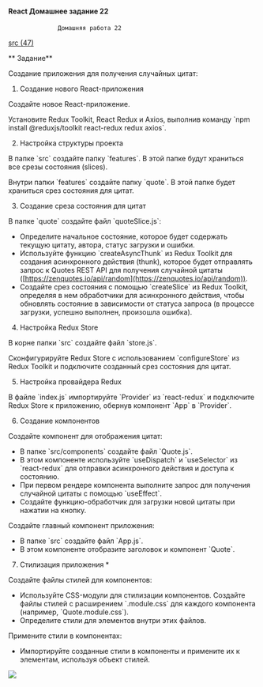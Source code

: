 #### React Домашнее задание 22

#### 

                  Домашняя работа 22
[src (47)](https://drive.google.com/drive/folders/17UccM6vHQU1DiPLWIIyL83dyYdEBrIVL?usp=sharing)

** Задание**

Создание приложения для получения случайных цитат:

1. Создание нового React-приложения

Создайте новое React-приложение.

Установите Redux Toolkit, React Redux и Axios, выполнив команду \`npm install @reduxjs/toolkit react-redux redux axios\`.

2. Настройка структуры проекта

В папке \`src\` создайте папку \`features\`. В этой папке будут храниться все срезы состояния (slices).

Внутри папки \`features\` создайте папку \`quote\`. В этой папке будет храниться срез состояния для цитат.

3. Создание среза состояния для цитат

В папке \`quote\` создайте файл \`quoteSlice.js\`:

* Определите начальное состояние, которое будет содержать текущую цитату, автора, статус загрузки и ошибки.
* Используйте функцию \`createAsyncThunk\` из Redux Toolkit для создания асинхронного действия (thunk), которое будет отправлять запрос к Quotes REST API для получения случайной цитаты ([https://zenquotes.io/api/random](https://zenquotes.io/api/random)).
* Создайте срез состояния с помощью \`createSlice\` из Redux Toolkit, определяя в нем обработчики для асинхронного действия, чтобы обновлять состояние в зависимости от статуса запроса (в процессе загрузки, успешно выполнен, произошла ошибка).

4. Настройка Redux Store

В корне папки \`src\` создайте файл \`store.js\`.

Сконфигурируйте Redux Store с использованием \`configureStore\` из Redux Toolkit и подключите созданный срез состояния для цитат.

5. Настройка провайдера Redux

В файле \`index.js\` импортируйте \`Provider\` из \`react-redux\` и подключите Redux Store к приложению, обернув компонент \`App\` в \`Provider\`.

6. Создание компонентов

Создайте компонент для отображения цитат:

* В папке \`src/components\` создайте файл \`Quote.js\`.
* В этом компоненте используйте \`useDispatch\` и \`useSelector\` из \`react-redux\` для отправки асинхронного действия и доступа к состоянию.
* При первом рендере компонента выполните запрос для получения случайной цитаты с помощью \`useEffect\`.
* Создайте функцию-обработчик для загрузки новой цитаты при нажатии на кнопку.

Создайте главный компонент приложения:

* В папке \`src\` создайте файл \`App.js\`.
* В этом компоненте отобразите заголовок и компонент \`Quote\`.

7. Стилизация приложения \*

Создайте файлы стилей для компонентов:

* Используйте CSS-модули для стилизации компонентов. Создайте файлы стилей с расширением \`.module.css\` для каждого компонента (например, \`Quote.module.css\`).
* Определите стили для элементов внутри этих файлов.

Примените стили в компонентах:

* Импортируйте созданные стили в компоненты и примените их к элементам, используя объект стилей.

![](https://lh7-qw.googleusercontent.com/docsz/AD_4nXevFdRkVmYvqr_n8uDKPPo3uNow5ode8oqjrQnpGFPdz6He3TXOO7UUlrztlsbqtWSSMebeoVcRWv5Y5tQ4Kl07aOD2MSl1YPYiHdWxA4DdwIOtAus1bYb9a5jp7xR-n5R3CYjwsGvyetr6bYpo5SuBzAPD?key=twuNx-V1vaFqS8OlrHaR-g)
